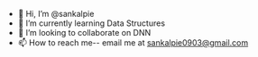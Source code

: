 - 👋 Hi, I’m @sankalpie
- 🌱 I’m currently learning Data Structures
- 💞️ I’m looking to collaborate on DNN
- 📫 How to reach me-- email me at sankalpie0903@gmail.com

<!---
sankalpie/sankalpie is a ✨ special ✨ repository because its `README.md` (this file) appears on your GitHub profile.
You can click the Preview link to take a look at your changes.
--->
